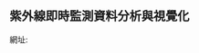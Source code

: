 ## 紫外線即時監測資料分析與視覺化 
網址: 
[](http://nbviewer.jupyter.org/github/lankokelly/Data-analysis/blob/master/%E7%B4%AB%E5%A4%96%E7%B7%9A%E5%8D%B3%E6%99%82%E7%9B%A3%E6%B8%AC%E8%B3%87%E6%96%99%E5%88%86%E6%9E%90%E8%88%87%E8%A6%96%E8%A6%BA%E5%8C%96.ipynb?flush_cache=true)
